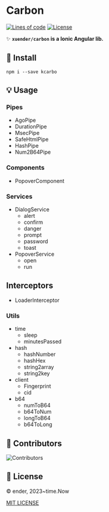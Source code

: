 # Carbon

[![Lines of code][lines-svg]][lines-url]
[![License][license-svg]][license-url]

✨ **`xuender/carbon` is a Ionic Angular lib.**

## 🚀 Install

```shell
npm i --save kcarbo
```

## 💡 Usage

### Pipes

* AgoPipe
* DurationPipe
* MsecPipe
* SafeHtmlPipe
* HashPipe
* Num2B64Pipe

### Components

* PopoverComponent

### Services

* DialogService
  * alert
  * confirm
  * danger
  * prompt
  * password
  * toast
* PopoverService
  * open
  * run

## Interceptors

* LoaderInterceptor

### Utils

* time
  * sleep
  * minutesPassed
* hash
  * hashNumber
  * hashHex
  * string2array
  * string2key
* client
  * Fingerprint
  * cid
* b64
  * numToB64
  * b64ToNum
  * longToB64
  * b64ToLong

## 👤 Contributors

![Contributors][contributors-svg]

## 📝 License

© ender, 2023~time.Now

[MIT LICENSE][license-url]

[license-url]: https://github.com/xuender/carbon/blob/master/LICENSE
[license-svg]: https://img.shields.io/badge/license-MIT-blue.svg

[contributors-svg]: https://contrib.rocks/image?repo=xuender/carbon

[lines-svg]: https://sloc.xyz/github/xuender/carbon
[lines-url]: https://github.com/boyter/scc
